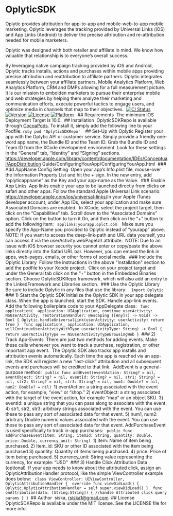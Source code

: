 # OplyticSDK

Oplytic provides attribution for app-to-app and mobile-web-to-app mobile marketing. Oplytic leverages the tracking provided by Universal Links (iOS) and App Links (Android) to deliver the precise attribution and re-attribution needed for mobile marketers.

Oplytic was designed with both retailer and affiliate in mind. We know how valuable that relationship is to everyone’s overall success.

​By leveraging native campaign tracking provided by iOS and Android, Oplytic tracks installs, actions and purchases within mobile apps providing precise attribution and reattribution to affiliate partners.
​
​Oplytic integrates seamlessly between your affiliate partners, Mobile Analytics Platform, Web Analytics Platform, CRM and DMPs allowing for a full measurement picture.
​
​It is our mission to embolden marketers to pursue their enterprise mobile and web strategies by helping them analyze their marketing and communication efforts, execute powerful tactics to engage users, and optimize media in channels that map to their objectives.
​
​[![CI Status](https://img.shields.io/travis/siska/OplyticSDKRepo.svg?style=flat)](https://travis-ci.org/siska/OplyticSDKRepo)
​[![Version](https://img.shields.io/cocoapods/v/OplyticSDKRepo.svg?style=flat)](https://cocoapods.org/pods/OplyticSDKRepo)
​[![License](https://img.shields.io/cocoapods/l/OplyticSDKRepo.svg?style=flat)](https://cocoapods.org/pods/OplyticSDKRepo)
​[![Platform](https://img.shields.io/cocoapods/p/OplyticSDKRepo.svg?style=flat)](https://cocoapods.org/pods/OplyticSDKRepo)
​
​
​## Requirements
​
​The minimum iOS Deployment Target is 10.0.
​
​## Installation
​
​OplyticSDKRepo is available through [CocoaPods](https://cocoapods.org). To install
​it, simply add the following line to your Podfile:
​
​```ruby
​pod 'OplyticSDKRepo'
​```
​
​## Set-Up with Oplytic
​
​Register your app with the Oplytic API or customer service. Simply provide a friendly one-word app name, the Bundle ID and the Team ID.
​
​Grab the Bundle ID and Team ID from the XCode development environment. Look for these settings in the “General” tab, “Identity” and “Signing” sections.
​
​https://developer.apple.com/library/content/documentation/IDEs/Conceptual/AppDistribution Guide/ConfiguringYourApp/ConfiguringYourApp.html
​
​### Add AppName Config Setting
​
​Open your app’s Info.plist file, mouse-over the Information Property List and hit the + sign. In the new entry, add “oplyticappname” as the Key and your app-name as the Value.
​
​### Enable App Links
​
​App links enable your app to be launched directly from clicks on safari and other apps. Follow the standard Apple Universal Link scenario:
​
​https://developer.apple.com/ios/universal-links/
​
​In your Apple iTunes developer account, under App IDs, select your application and make sure Associated Domains are enabled.
​
​In XCode, select the project target, then click on the “Capabilities” tab. Scroll down to the “Associated Domains” option. Click on the button to turn it On, and then click on the “+” button to add the following item:
​
​```
​applinks:yourapp.oplct.com
​```
​
​Make sure you specify the App-Name you provided to Oplytic instead of “yourapp” above.
​
​NOTE: If you want to access the deep-link-path and URL data yourself, you can access it via the userActivity.webPageUrl attribute.
​
​NOTE: Due to an issue with iOS browser security you cannot enter or copy/paste the above links directly into the Safari URL bar. However, you can embed the link in apps, web-pages, emails, or other forms of social media.
​
​### Include the Oplytic Library
​
​Follow the instructions in the above "Installation" section to add the podfile to your Xcode project.
​
​Click on your project target and under the General tab click on the “+” button in the
​Embedded Binaries section. Choose OplyticSDKRepo.framework, which will also add an entry to the LinkedFramework and Libraries section.
​
​### Use the Oplytic Library
​
​
​Be sure to include Oplytic in any files that use the library:
​
​```
​Import Oplytic
​```
​
​### 1) Start the Oplytic SDK
​
​Initialize the Oplytic SDK in your app delegate class. When the app is launched, start the SDK. Handle app-link events.
​
​Add the following boilerplate code to your AppDelegate class:
​
​```
​func application(_ application: UIApplication, continue userActivity: NSUserActivity,
​restorationHandler: @escaping ([Any]?) -> Void) -> Bool {
​Oplytic.handleUniversalLink(userActivity: userActivity)
​return true
​}
​
​func application(_ application: UIApplication, willContinueUserActivityWithType userActivityType: String) -> Bool {
​return userActivityType == NSUserActivityTypeBrowsingWeb
​}
​```
​
​### 2) Track App-Events
​
​There are just two methods for adding events. Make these calls whenever you want to track a purchase, registration, or other important app event.
​
​The Oplytic SDK also tracks app installs and attribution events automatically. Each time the app is reached via an app-link, the SDK will register a new “last-click” attribution and all subsequent events and purchases will be credited to that link.
​
​AddEvent is a general-purpose method:
​
​```
​public func addEvent(eventAction: String? = nil, eventObject: String? = nil, eventId: String? = nil, str1: String? = nil, str2: String? = nil, str3: String? = nil, num1: Double? = nil, num2: Double? = nil)
​```
​
​1) eventAction: a string associated with the event action, for example, “view” or “shop.”
​2) eventObject: a string associated with the target of the event action, for example “map” or
​an object SKU.
​3) eventId: a unique string that you can pass along to associate with the event.
​4) str1, str2, str3: arbitrary strings associated with the event. You can use these to pass any
​sort of associated data for that event.
​5) num1, num2: arbitrary Double numeric values associated with the event. You can use these
​to pass any sort of associated data for that event.
​
​AddPurchaseEvent is used specifically to track in-app purchases:
​
​```
​public func addPurchaseEvent(item: String, itemId: String, quantity: Double, price: Double, currency_unit: String)
​```
​
​1) item: Name of item being purchased.
​2) Item_id: SKU or other ID associated with the item being purchased
​3) quantity: Quantity of items being purchased.
​4) price: Price of item being purchased.
​5) currency_unit: String value representing the currency, for example: “USD”
​
​### 3) Handle Click Attribution Data (optional)
​
​If your app needs to know about the attributed click, assign an OplyticAttributionHandler protocol, like the simple ViewController example does below:
​
​```
​class ViewController: UIViewController, OplyticAttributionHandler {
​
​override func viewDidLoad() {
​Oplytic.OplyticAttributionHandler = self
​super.viewDidLoad()
​}
​
​func onAttribution(data: [String:String]) {
​//handle Attributed click query params
​}
​}
​```
​
​## Author
​
​siska, rsiska1@gmail.com
​
​## License
​
​OplyticSDKRepo is available under the MIT license. See the LICENSE file for more info.
